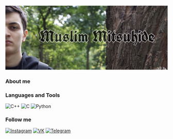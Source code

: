 [![Header](https://github.com/muslimitsuhide/muslimitsuhide/blob/main/assets/ubnb.jpeg)](https://www.instagram.com/muslimitsuhide/)

### About me

### Languages and Tools
![C++](https://img.shields.io/badge/-C++-696969?style=for-the-badge&logo=C%2b%2b&logoColor=1E90FF)
![C](https://img.shields.io/badge/-C-696969?style=for-the-badge&logo=C&logoColor=4169E1)
![Python](https://img.shields.io/badge/-Python-696969?style=for-the-badge&logo=Python&logoColor=DAA520)
### Follow me
[![Instagram](https://img.shields.io/badge/-Instagram-696969?style=for-the-badge&logo=instagram&logoColor=FF7F50)](https://www.instagram.com/muslimitsuhide/)
[![VK](https://img.shields.io/badge/-vkontakte-696969?style=for-the-badge&logo=vk&logoColor=4169E1)](https://vk.com/muslimitsuhide)
[![Telegram](https://img.shields.io/badge/-telegram-696969?style=for-the-badge&logo=telegram&logoColor=4169E1)](https://vk.com/muslimitsuhide)